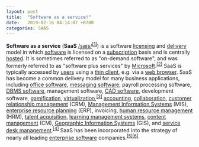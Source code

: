 ```yaml
---
layout: post
title:  "Software as a service!"
date:   2019-02-16 04:14:07 +0700
categories: SAAS
---
```


**Software as a service** (**SaaS** <span class="nowrap"><span class="IPA nopopups noexcerpt">[/<span style="border-bottom:1px dotted"><span title="'s' in 'sigh'">s</span><span title="/æ/: 'a' in 'bad'">æ</span><span title="'s' in 'sigh'">s</span></span>/](/wiki/Help:IPA/English "Help:IPA/English")</span></span><sup id="cite_ref-1" class="reference">[[1]](#cite_note-1)</sup>) is a software [licensing](/wiki/Software_licensing "Software licensing") and [delivery](/wiki/Software_delivery "Software delivery") model in which [software](/wiki/Software "Software") is licensed on a [subscription](/wiki/Subscription "Subscription") basis and is centrally [hosted](/wiki/Internet_hosting_service "Internet hosting service"). It is sometimes referred to as "on-demand software", and was formerly referred to as "software plus services" by [Microsoft](/wiki/Microsoft "Microsoft").<sup id="cite_ref-2" class="reference">[[2]](#cite_note-2)</sup> SaaS is typically accessed by [users](/wiki/User_(computing) "User (computing)") using a [thin client](/wiki/Thin_client "Thin client"), e.g. via a [web browser](/wiki/Web_browser "Web browser"). SaaS has become a common delivery model for many business applications, including [office software](/wiki/Productivity_software "Productivity software"), [messaging software](/wiki/Instant_messaging "Instant messaging"), payroll processing software, [DBMS software](/wiki/Database "Database"), management software, [CAD software](/wiki/Computer-aided_design "Computer-aided design"), development software, [gamification](/wiki/Gamification "Gamification"), [virtualization](/wiki/Virtualization_software_licensing "Virtualization software licensing"),<sup id="cite_ref-ITChannelGlossary_3-0" class="reference">[[3]](#cite_note-ITChannelGlossary-3)</sup> [accounting](/wiki/Accounting_software "Accounting software"), [collaboration](/wiki/Collaborative_software "Collaborative software"), [customer relationship management](/wiki/Customer_relationship_management "Customer relationship management") (CRM), [Management Information Systems](/wiki/Management_information_systems "Management information systems") (MIS), [enterprise resource planning](/wiki/Enterprise_resource_planning "Enterprise resource planning") (ERP), invoicing, [human resource management](/wiki/Human_resource_management "Human resource management") (HRM), [talent acquisition](/wiki/Talent_acquisition "Talent acquisition"), [learning management systems](/wiki/Learning_management_system "Learning management system"), [content management](/wiki/Content_management "Content management") (CM), [Geographic Information Systems](/wiki/Geographic_Information_Systems "Geographic Information Systems") (GIS), and [service desk management](/wiki/IT_service_management#Service_Desk "IT service management").<sup id="cite_ref-4" class="reference">[[4]](#cite_note-4)</sup> SaaS has been incorporated into the strategy of nearly all leading [enterprise software](/wiki/Enterprise_software "Enterprise software") companies.<sup id="cite_ref-5" class="reference">[[5]](#cite_note-5)</sup><sup id="cite_ref-6" class="reference">[[6]](#cite_note-6)</sup>
